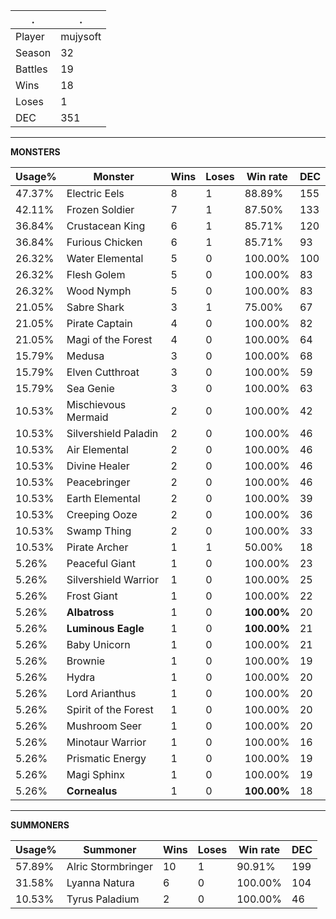 .|.
|-|-
Player|mujysoft
Season|32
Battles|19
Wins|18
Loses|1
DEC|351

---
**MONSTERS**

Usage%|Monster|Wins|Loses|Win rate|DEC|
-|-|-|-|-|-|
47.37%|Electric Eels|8|1|88.89%|155|
42.11%|Frozen Soldier|7|1|87.50%|133|
36.84%|Crustacean King|6|1|85.71%|120|
36.84%|Furious Chicken|6|1|85.71%|93|
26.32%|Water Elemental|5|0|100.00%|100|
26.32%|Flesh Golem|5|0|100.00%|83|
26.32%|Wood Nymph|5|0|100.00%|83|
21.05%|Sabre Shark|3|1|75.00%|67|
21.05%|Pirate Captain|4|0|100.00%|82|
21.05%|Magi of the Forest|4|0|100.00%|64|
15.79%|Medusa|3|0|100.00%|68|
15.79%|Elven Cutthroat|3|0|100.00%|59|
15.79%|Sea Genie|3|0|100.00%|63|
10.53%|Mischievous Mermaid|2|0|100.00%|42|
10.53%|Silvershield Paladin|2|0|100.00%|46|
10.53%|Air Elemental|2|0|100.00%|46|
10.53%|Divine Healer|2|0|100.00%|46|
10.53%|Peacebringer|2|0|100.00%|46|
10.53%|Earth Elemental|2|0|100.00%|39|
10.53%|Creeping Ooze|2|0|100.00%|36|
10.53%|Swamp Thing|2|0|100.00%|33|
10.53%|Pirate Archer|1|1|50.00%|18|
5.26%|Peaceful Giant|1|0|100.00%|23|
5.26%|Silvershield Warrior|1|0|100.00%|25|
5.26%|Frost Giant|1|0|100.00%|22|
5.26%|**Albatross**|1|0|**100.00%**|20|
5.26%|**Luminous Eagle**|1|0|**100.00%**|21|
5.26%|Baby Unicorn|1|0|100.00%|21|
5.26%|Brownie|1|0|100.00%|19|
5.26%|Hydra|1|0|100.00%|20|
5.26%|Lord Arianthus|1|0|100.00%|20|
5.26%|Spirit of the Forest|1|0|100.00%|20|
5.26%|Mushroom Seer|1|0|100.00%|20|
5.26%|Minotaur Warrior|1|0|100.00%|16|
5.26%|Prismatic Energy|1|0|100.00%|19|
5.26%|Magi Sphinx|1|0|100.00%|19|
5.26%|**Cornealus**|1|0|**100.00%**|18|

---
**SUMMONERS**

Usage%|Summoner|Wins|Loses|Win rate|DEC|
-|-|-|-|-|-|
57.89%|Alric Stormbringer|10|1|90.91%|199|
31.58%|Lyanna Natura|6|0|100.00%|104|
10.53%|Tyrus Paladium|2|0|100.00%|46|
